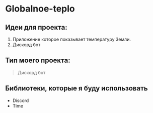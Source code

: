 # Globalnoe-teplo

## Идеи для проекта:
1. Приложение которое показывает температуру Земли.
2. Дискорд бот

## Тип моего проекта:
> Дискорд бот

## Библиотеки, которые я буду использовать
- Discord
- Time
